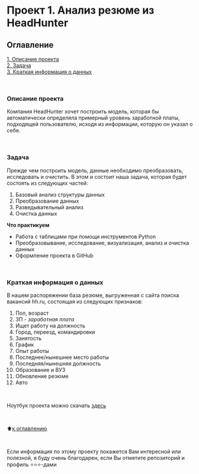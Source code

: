 # Проект 1. Анализ резюме из HeadHunter

## Оглавление
[1. Описание проекта](https://github.com/Lev-Tegai/sf_data_science/blob/main/Project-1/README.md#%D0%BE%D0%BF%D0%B8%D1%81%D0%B0%D0%BD%D0%B8%D0%B5-%D0%BF%D1%80%D0%BE%D0%B5%D0%BA%D1%82%D0%B0)\
[2. Задача](https://github.com/Lev-Tegai/sf_data_science/blob/main/Project-1/README.md#%D0%B7%D0%B0%D0%B4%D0%B0%D1%87%D0%B0)\
[3. Краткая информация о данных](https://github.com/Lev-Tegai/sf_data_science/blob/main/Project-1/README.md#%D0%BA%D1%80%D0%B0%D1%82%D0%BA%D0%B0%D1%8F-%D0%B8%D0%BD%D1%84%D0%BE%D1%80%D0%BC%D0%B0%D1%86%D0%B8%D1%8F-%D0%BE-%D0%B4%D0%B0%D0%BD%D0%BD%D1%8B%D1%85)

<br/>

### Описание проекта
Компания HeadHunter хочет построить модель, которая бы автоматически определяла примерный уровень заработной платы, подходящей пользователю, исходя из информации, которую он указал о себе.

<br/>

### Задача
Прежде чем построить модель, данные необходимо преобразовать, исследовать и очистить. В этом и состоит наша задача, которая будет состоять из следующих частей: 
1. Базовый анализ структуры данных
2. Преобразование данных
3. Разведывательный анализ
4. Очистка данных


**Что практикуем**
- Работа с таблицами при помощи инструментов Python
- Преобразовывание, исследование, визуализация, анализ и очистка данных
- Оформление проекта в GitHub

<br/>

### Краткая информация о данных
В нашем распоряжении база резюме, выгруженная с сайта поиска вакансий hh.ru, состоящая из следующих признаков:
1. Пол, возраст
2. ЗП - *заработная плата*
3. Ищет работу на должность
4. Город, переезд, командировки
5. Занятость
6. График
7. Опыт работы
8. Последнее/нынешнее место работы
9. Последняя/нынешняя должность
10. Образование и ВУЗ
11. Обновление резюме
12. Авто

<br/>

Ноутбук проекта можно скачать [здесь](https://drive.google.com/drive/folders/1WwxpKLVudWdEUVvIMJCabPCMQaEUT6MN?usp=share_link)

<br/>

:arrow_up:[к оглавлению](https://github.com/Lev-Tegai/sf_data_science/blob/main/Project-1/README.md#%D0%BE%D0%B3%D0%BB%D0%B0%D0%B2%D0%BB%D0%B5%D0%BD%D0%B8%D0%B5)

<br/>

Если информация по этому проекту покажется Вам интересной или полезной, я буду очень благодарен, если Вы отметите репозиторий и профиль ⭐️⭐️⭐️-дами
